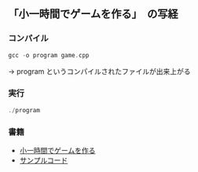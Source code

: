 ## 「小一時間でゲームを作る」　の写経

### コンパイル
```C++
gcc -o program game.cpp
```
-> program というコンパイルされたファイルが出来上がる

### 実行
```C++
./program
```

### 書籍
- [小一時間でゲームを作る](https://www.amazon.co.jp/dp/4297127458)  
- [サンプルコード](https://gihyo.jp/book/2022/978-4-297-12745-9/support)